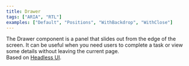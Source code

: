 ```yaml
---
title: Drawer
tags: ["ARIA", "RTL"]
examples: ["Default", "Positions", "WithBackdrop", "WithClose"]
---
```


The Drawer component is a panel that slides out from the edge of the screen. It can be useful when you need users to complete a task or view some details without leaving the current page.
<br/>
Based on [Headless UI](https://headlessui.com/).

